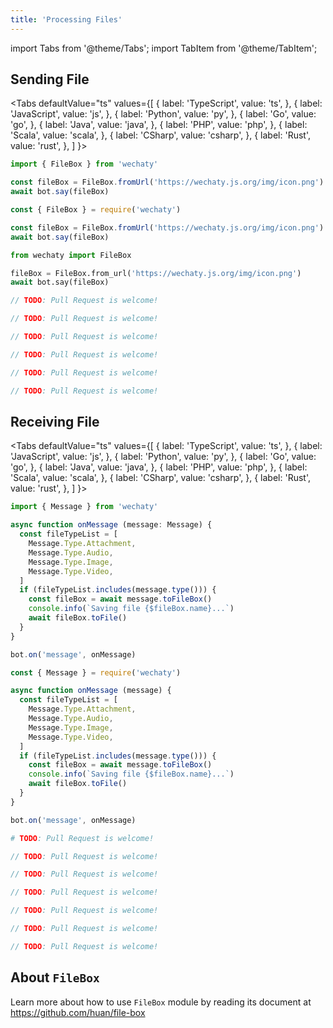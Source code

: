 ```yaml
---
title: 'Processing Files'
---
```


import Tabs from '@theme/Tabs';
import TabItem from '@theme/TabItem';

## Sending File

<Tabs
  defaultValue="ts"
  values={[
    { label: 'TypeScript',  value: 'ts', },
    { label: 'JavaScript',  value: 'js', },
    { label: 'Python',      value: 'py', },
    { label: 'Go',          value: 'go', },
    { label: 'Java',        value: 'java', },
    { label: 'PHP',         value: 'php', },
    { label: 'Scala',       value: 'scala', },
    { label: 'CSharp',      value: 'csharp', },
    { label: 'Rust',        value: 'rust', },
  ]
}>

<TabItem value="ts">

```ts
import { FileBox } from 'wechaty'

const fileBox = FileBox.fromUrl('https://wechaty.js.org/img/icon.png')
await bot.say(fileBox)
```

</TabItem>
<TabItem value="js">

```js
const { FileBox } = require('wechaty')

const fileBox = FileBox.fromUrl('https://wechaty.js.org/img/icon.png')
await bot.say(fileBox)
```

</TabItem>
<TabItem value="py">

```py
from wechaty import FileBox

fileBox = FileBox.from_url('https://wechaty.js.org/img/icon.png')
await bot.say(fileBox)
```

</TabItem>
<TabItem value="java">

```java
// TODO: Pull Request is welcome!
```

</TabItem>
<TabItem value="go">

```go
// TODO: Pull Request is welcome!
```

</TabItem>
<TabItem value="php">

```php
// TODO: Pull Request is welcome!
```

</TabItem>
<TabItem value="csharp">

```csharp
// TODO: Pull Request is welcome!
```

</TabItem>
<TabItem value="scala">

```scala
// TODO: Pull Request is welcome!
```

</TabItem>
<TabItem value="rust">

```rust
// TODO: Pull Request is welcome!
```

</TabItem>
</Tabs>

## Receiving File

<Tabs
  defaultValue="ts"
  values={[
    { label: 'TypeScript',  value: 'ts', },
    { label: 'JavaScript',  value: 'js', },
    { label: 'Python',      value: 'py', },
    { label: 'Go',          value: 'go', },
    { label: 'Java',        value: 'java', },
    { label: 'PHP',         value: 'php', },
    { label: 'Scala',       value: 'scala', },
    { label: 'CSharp',      value: 'csharp', },
    { label: 'Rust',        value: 'rust', },
  ]
}>

<TabItem value="ts">

```ts
import { Message } from 'wechaty'

async function onMessage (message: Message) {
  const fileTypeList = [
    Message.Type.Attachment,
    Message.Type.Audio,
    Message.Type.Image,
    Message.Type.Video,
  ]
  if (fileTypeList.includes(message.type())) {
    const fileBox = await message.toFileBox()
    console.info(`Saving file {$fileBox.name}...`)
    await fileBox.toFile()
  }
}

bot.on('message', onMessage)
```

</TabItem>
<TabItem value="js">

```js
const { Message } = require('wechaty')

async function onMessage (message) {
  const fileTypeList = [
    Message.Type.Attachment,
    Message.Type.Audio,
    Message.Type.Image,
    Message.Type.Video,
  ]
  if (fileTypeList.includes(message.type())) {
    const fileBox = await message.toFileBox()
    console.info(`Saving file {$fileBox.name}...`)
    await fileBox.toFile()
  }
}

bot.on('message', onMessage)
```

</TabItem>
<TabItem value="py">

```py
# TODO: Pull Request is welcome!
```

</TabItem>
<TabItem value="java">

```java
// TODO: Pull Request is welcome!
```

</TabItem>
<TabItem value="go">

```go
// TODO: Pull Request is welcome!
```

</TabItem>
<TabItem value="php">

```php
// TODO: Pull Request is welcome!
```

</TabItem>
<TabItem value="csharp">

```csharp
// TODO: Pull Request is welcome!
```

</TabItem>
<TabItem value="scala">

```scala
// TODO: Pull Request is welcome!
```

</TabItem>
<TabItem value="rust">

```rust
// TODO: Pull Request is welcome!
```

</TabItem>
</Tabs>

## About `FileBox`

Learn more about how to use `FileBox` module by reading its document at <https://github.com/huan/file-box>
